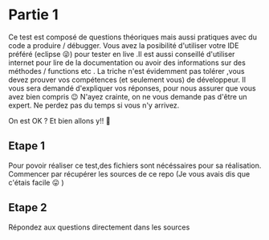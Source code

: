 # Partie 1

Ce test est composé de questions théoriques mais aussi pratiques avec du code a produire / débugger. 
Vous avez la posibilité d'utiliser votre IDE préféré (eclipse 😜) pour tester en live .Il est aussi conseillé d'utiliser internet 
pour  lire de la documentation ou avoir des informations sur des méthodes / functions etc . La triche n'est évidemment pas tolérer ,vous devez prouver vos compétences (et seulement vous) de développeur. 
Il vous sera demandé d'expliquer vos réponses, pour nous assurer que vous avez bien compris 😉 
N'ayez crainte, on ne vous demande pas d'être un expert. Ne perdez pas du temps si vous n'y arrivez.

On est OK ? Et bien allons y!! 🚀

## Etape 1
Pour povoir réaliser ce test,des fichiers sont nécéssaires pour sa réalisation.
Commencer par récupérer les sources de ce repo (Je vous avais dis que c'étais facile 😛 )



## Etape 2
Répondez aux questions directement dans les sources 
